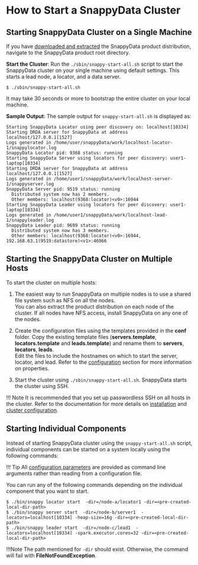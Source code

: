 <a id="howto-startcluster"></a>
# How to Start a SnappyData Cluster
## Starting SnappyData Cluster on a Single Machine

If you have [downloaded and extracted](../install.md) the SnappyData product distribution, navigate to the SnappyData product root directory.

**Start the Cluster**: Run the `./sbin/snappy-start-all.sh` script to start the SnappyData cluster on your single machine using default settings. This starts a lead node, a locator, and a data server.

```pre
$ ./sbin/snappy-start-all.sh
```

It may take 30 seconds or more to bootstrap the entire cluster on your local machine.

**Sample Output**: The sample output for `snappy-start-all.sh` is displayed as:

```pre
Starting SnappyData Locator using peer discovery on: localhost[10334]
Starting DRDA server for SnappyData at address localhost/127.0.0.1[1527]
Logs generated in /home/user/snappyData/work/localhost-locator-1/snappylocator.log
SnappyData Locator pid: 9368 status: running
Starting SnappyData Server using locators for peer discovery: user1-laptop[10334]
Starting DRDA server for SnappyData at address localhost/127.0.0.1[1527]
Logs generated in /home/user1/snappyData/work/localhost-server-1/snappyserver.log
SnappyData Server pid: 9519 status: running
  Distributed system now has 2 members.
  Other members: localhost(9368:locator)<v0>:16944
Starting SnappyData Leader using locators for peer discovery: user1-laptop[10334]
Logs generated in /home/user1/snappyData/work/localhost-lead-1/snappyleader.log
SnappyData Leader pid: 9699 status: running
  Distributed system now has 3 members.
  Other members: localhost(9368:locator)<v0>:16944, 192.168.63.1(9519:datastore)<v1>:46966
```

## Starting the SnappyData Cluster on Multiple Hosts

To start the cluster on multiple hosts:

1. The easiest way to run SnappyData on multiple nodes is to use a shared file system such as NFS on all the nodes.</br> You can also extract the product distribution on each node of the cluster. If all nodes have NFS access, install SnappyData on any one of the nodes.

2. Create the configuration files using the templates provided in the **conf** folder. Copy the existing template files (**servers.template**, **locators.template** and **leads.template**) and rename them to **servers**, **locators**, **leads**.
</br> Edit the files to include the hostnames on which to start the server, locator, and lead. Refer to the [configuration](../configuring_cluster/configuring_cluster.md) section for more information on properties.

3. Start the cluster using `./sbin/snappy-start-all.sh`. SnappyData starts the cluster using SSH.

!!! Note
	It is recommended that you set up passwordless SSH on all hosts in the cluster. Refer to the documentation for more details on [installation](../install/install_on_premise.md) and [cluster configuration](../configuring_cluster/configuring_cluster.md).

<a id="start-component"></a>
## Starting Individual Components

Instead of starting SnappyData cluster using the `snappy-start-all.sh` script, individual components can be started on a system locally using the following commands:

!!! Tip
	All [configuration parameters](../configuring_cluster/configuring_cluster.md) are provided as command line arguments rather than reading from a configuration file.

You can run any of the following commands depending on the individual component that you want to start.
```pre
$ ./bin/snappy locator start  -dir=/node-a/locator1 -dir=<pre-created-local-dir-path>
$ ./bin/snappy server start  -dir=/node-b/server1  -locators=localhost[10334] -heap-size=16g -dir=<pre-created-local-dir-path>
$ ./bin/snappy leader start  -dir=/node-c/lead1  -locators=localhost[10334] -spark.executor.cores=32 -dir=<pre-created-local-dir-path>
```
!!!Note
	The path mentioned for `-dir` should exist. Otherwise, the command will fail with **FileNotFoundException**.
